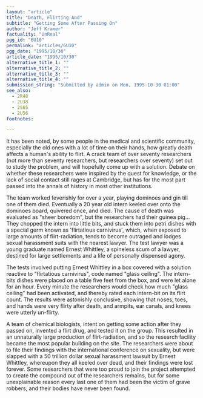 ```yaml
---
layout: "article"
title: "Death, Flirting And"
subtitle: "Getting Some After Passing On"
author: "Jeff Kramer"
factuality: "UnReal"
pgg_id: "6U10"
permalink: "articles/6U10"
pgg_date: "1995/10/30"
article_date: "1995/10/30"
alternative_title_1: ""
alternative_title_2: ""
alternative_title_3: ""
alternative_title_4: ""
submission_string: "Submitted by admin on Mon, 1995-10-30 01:00"
see_also:
  - 2R48
  - 2U38
  - 2S65
  - 2U56
footnotes: 

---
```

<div>
<p>It has been noted, by some people in the medical and scientific community, especially the old ones with a lot of time on their hands, how greatly death affects a human's ability to flirt. A crack team of over seventy researchers (not more than seventy researchers, but researchers over seventy) set out to study the problem, and will hopefully come up with a solution. Debate on whether these researchers were inspired by the quest for knowledge, or the lack of social contact still rages at Cambridge, but has for the most part passed into the annals of history in most other institutions.</p>
<p>The team worked feverishly for over a year, playing dominoes and gin till one of them died. Eventually a 20 year old intern keeled over onto the dominoes board, quivered once, and died. The cause of death was evaluated as "sheer boredom", but the researchers had their guinea pig... They chopped the intern into little bits, and stuck them into petri dishes with a special germ known as 'flirtatious carnivirus', which, when exposed to large amounts of flirt-radiation, tends to become outraged and lodges sexual harassment suits with the nearest lawyer. The test lawyer was a young graduate named Ernest Whittley, a spineless scum of a lawyer, destined for large settlements and a life of personally dispensed agony.</p>
<p>The tests involved putting Ernest Whittley in a box covered with a solution reactive to "flirtatious carnivirus", code named "glass ceiling". The intern-bits dishes were placed on a table five feet from the box, and were let alone for an hour. Every minute the researchers would check how much "glass ceiling" had been activated, and thereby rated each intern-bit on its flirt count. The results were astonishly conclusive, showing that noses, toes, and hands were very flirty after death, and armpits, ear canals, and knees were utterly un-flirty.</p>
<p>A team of chemical biologists, intent on getting some action after they passed on, invented a flirt drug, and tested it on the group. This resulted in an unnaturally large production of flirt-radiation, and so the research facility became the most popular building on the site. The researchers were about to file their findings with the international conference on sexuality, but were slapped with a 50 trillion dollar sexual harassment lawsuit by Ernest Whittley, whereupon they all keeled over dead, and their findings were lost forever. Some researchers that were too proud to join the project attempted to create the compound out of the researchers remains, but for some unexplainable reason every last one of them had been the victim of grave robbers, and their bodies have never been found.</p>
</div>
